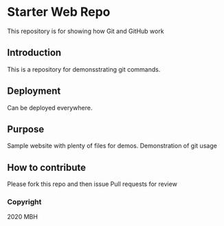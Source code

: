 # Starter Web Repo

This repository is for showing how Git and GitHub work

## Introduction

This is a repository for demonsstrating git commands.

## Deployment

Can be deployed everywhere.

## Purpose

Sample website with plenty of files for demos.
Demonstration of git usage

## How to contribute

Please fork this repo and then issue Pull requests for review

### Copyright

2020 MBH
